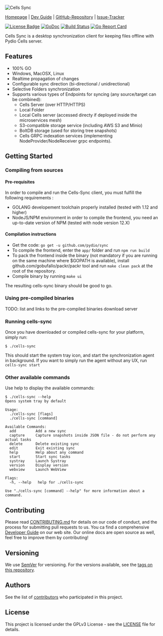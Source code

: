 ![Cells Sync](https://github.com/pydio/sync/blob/master/logo.png?raw=true)

[Homepage](https://pydio.com/) | [Dev Guide](https://pydio.com/en/docs/developer-guide) | [GitHub-Repository](https://github.com/pydio/sync) |
[Issue-Tracker](https://github.com/pydio/sync/issues)

[![License Badge](https://img.shields.io/badge/License-GPLv3-blue.svg)](LICENSE)
[![GoDoc](https://godoc.org/github.com/pydio/cells?status.svg)](https://godoc.org/github.com/pydio/sync)
[![Build Status](https://travis-ci.org/pydio/sync.svg?branch=master)](https://travis-ci.org/pydio/sync)
[![Go Report Card](https://goreportcard.com/badge/github.com/pydio/sync?rand=1)](https://goreportcard.com/report/github.com/pydio/sync)

Cells Sync is a desktop synchronization client for keeping files offline with Pydio Cells server. 

## Features

 - 100% GO 
 - Windows, MacOSX, Linux
 - Realtime propagation of changes
 - Configurable sync direction (bi-directional / unidirectional)
 - Selective Folders synchronization
 - Supports various types of Endpoints for syncing (any source/target can be combined): 
   * Cells Server (over HTTP/HTTPS)
   * Local Folder
   * Local Cells server (accessed directy if deployed inside the microservices mesh)
   * S3-compatible storage service (including AWS S3 and Minio)
   * BoltDB storage (used for storing tree snapshots)
   * Cells GRPC indexation services (implementing NodeProvider/NodeReceiver grpc endpoints).

## Getting Started

### Compiling from sources

#### Pre-requisites

In order to compile and run the Cells-Sync client, you must fulfill the following requirements : 

 - GOLANG developement toolchain properly installed (tested with 1.12 and higher)
 - NodeJS/NPM environment in order to compile the frontend, you need an up-to-date version of NPM (tested with node version 12.X)

#### Compilation instructions

- Get the code: `go get -u github.com/pydio/sync`
- To compile the frontend, enter the `app/` folder and run `npm run build`
- To pack the frontend inside the binary (not mandatory if you are running on the same machine where $GOPATH is available), install github.com/gobufallo/packr/packr tool and run `make clean pack` at the root of the repository.
- Compile binary by running `make ui`

The resulting cells-sync binary should be good to go.

### Using pre-compiled binaries

TODO: list and links to the pre-compiled binaries download server

### Running cells-sync

Once you have downloaded or compiled cells-sync for your platform, simply run:

```
$ ./cells-sync
```

This should start the system tray icon, and start the synchronization agent in background. If you want to simply run the agent without any UX, run `cells-sync start`

### Other available commands

Use help to display the available commands: 

```
$ ./cells-sync --help
Opens system tray by default

Usage:
  ./cells-sync [flags]
  ./cells-sync [command]

Available Commands:
  add         Add a new sync
  capture     Capture snapshots inside JSON file - do not perform any actual tasks
  delete      Delete existing sync
  edit        Exit existing sync
  help        Help about any command
  start       Start sync tasks
  systray     Launch Systray
  version     Display version
  webview     Launch WebView

Flags:
  -h, --help   help for ./cells-sync

Use "./cells-sync [command] --help" for more information about a command.

```

## Contributing

Please read [CONTRIBUTING.md](CONTRIBUTING.md) for details on our code of conduct, and the process for submitting pull requests to us. You ca find a comprehensive [Developer Guide](https://pydio.com/en/docs/developer-guide) on our web site. Our online docs are open source as well, feel free to improve them by contributing!

## Versioning

We use [SemVer](http://semver.org/) for versioning. For the versions available, see the [tags on this repository](https://github.com/pydio/sync/tags).

## Authors

See the list of [contributors](https://github.com/pydio/sync/graphs/contributors) who participated in this project.

## License

This project is licensed under the GPLv3 License - see the [LICENSE](LICENSE) file for details.
